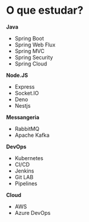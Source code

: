 # O que estudar?

**Java**

- Spring Boot
- Spring Web Flux
- Spring MVC
- Spring Security
- Spring Cloud

**Node.JS**

- Express
- Socket.IO
- Deno
- Nestjs

**Messangeria**

- RabbitMQ
- Apache Kafka

**DevOps**

- Kubernetes
- CI/CD
- Jenkins
- Git LAB
- Pipelines

**Cloud**

- AWS
- Azure DevOps
